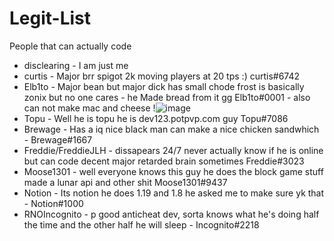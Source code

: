 # Legit-List

People that can actually code

* disclearing - I am just me 
* curtis - Major brr spigot 2k moving players at 20 tps :) curtis#6742
* Elb1to - Major bean but major dick has small chode frost is basically zonix but no one cares - he Made bread from it gg Elb1to#0001 - also can not make mac and cheese !![image](https://github.com/disclearing/Legit-List/assets/61942923/c51b9df7-3f45-4e81-a799-00823801ac45)
* Topu - Well he is topu he is dev123.potpvp.com guy Topu#7086
* Brewage - Has a iq nice black man can make a nice chicken sandwhich - Brewage#1667
* Freddie/FreddieJLH - dissapears 24/7 never actually know if he is online but can code decent major retarded brain sometimes Freddie#3023
* Moose1301 - well everyone knows this guy he does the block game stuff made a lunar api and other shit Moose1301#9437
* Notion - Its notion he does 1.19 and 1.8 he asked me to make sure yk that - Notion#1000
* RNOIncognito - p good anticheat dev, sorta knows what he's doing half the time and the other half he will sleep - Incognito#2218
